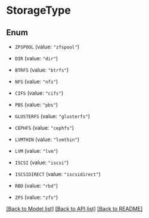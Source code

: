 # StorageType

## Enum


* `ZFSPOOL` (value: `"zfspool"`)

* `DIR` (value: `"dir"`)

* `BTRFS` (value: `"btrfs"`)

* `NFS` (value: `"nfs"`)

* `CIFS` (value: `"cifs"`)

* `PBS` (value: `"pbs"`)

* `GLUSTERFS` (value: `"glusterfs"`)

* `CEPHFS` (value: `"cephfs"`)

* `LVMTHIN` (value: `"lvmthin"`)

* `LVM` (value: `"lvm"`)

* `ISCSI` (value: `"iscsi"`)

* `ISCSIDIRECT` (value: `"iscsidirect"`)

* `RBD` (value: `"rbd"`)

* `ZFS` (value: `"zfs"`)


[[Back to Model list]](../README.md#documentation-for-models) [[Back to API list]](../README.md#documentation-for-api-endpoints) [[Back to README]](../README.md)


